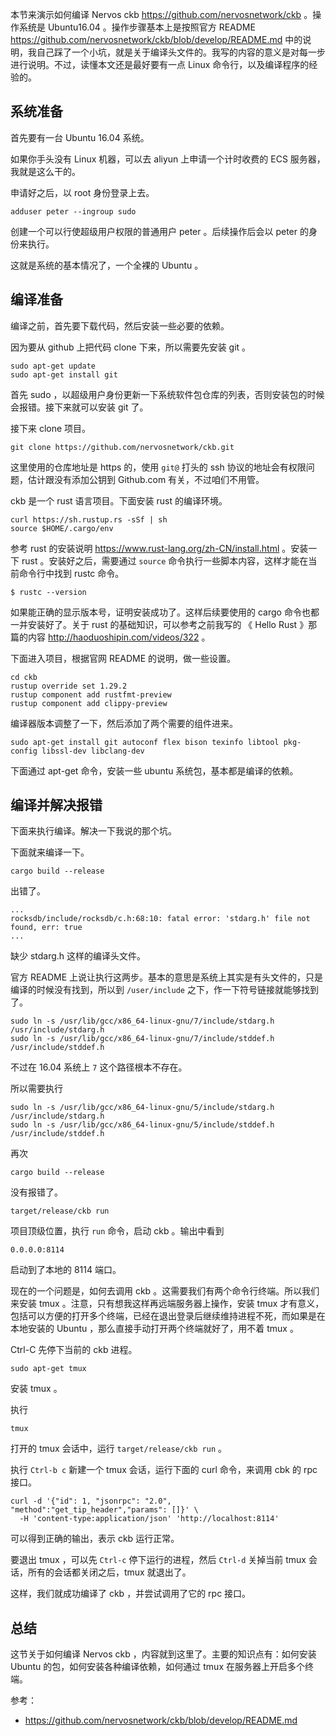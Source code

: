 本节来演示如何编译 Nervos ckb https://github.com/nervosnetwork/ckb 。操作系统是 Ubuntu16.04 。操作步骤基本上是按照官方 README  https://github.com/nervosnetwork/ckb/blob/develop/README.md 中的说明，我自己踩了一个小坑，就是关于编译头文件的。我写的内容的意义是对每一步进行说明。不过，读懂本文还是最好要有一点 Linux 命令行，以及编译程序的经验的。

## 系统准备

首先要有一台 Ubuntu 16.04 系统。

如果你手头没有 Linux 机器，可以去 aliyun 上申请一个计时收费的 ECS 服务器，我就是这么干的。

申请好之后，以 root 身份登录上去。

```
adduser peter --ingroup sudo
```

创建一个可以行使超级用户权限的普通用户 peter 。后续操作后会以 peter 的身份来执行。

这就是系统的基本情况了，一个全裸的 Ubuntu 。

## 编译准备

编译之前，首先要下载代码，然后安装一些必要的依赖。

因为要从 github 上把代码 clone 下来，所以需要先安装 git 。

```
sudo apt-get update
sudo apt-get install git
```

首先 sudo ，以超级用户身份更新一下系统软件包仓库的列表，否则安装包的时候会报错。接下来就可以安装 git 了。

接下来 clone 项目。

```
git clone https://github.com/nervosnetwork/ckb.git
```

这里使用的仓库地址是 https 的，使用 `git@` 打头的 ssh 协议的地址会有权限问题，估计跟没有添加公钥到 Github.com 有关，不过咱们不用管。

ckb 是一个 rust 语言项目。下面安装 rust 的编译环境。

```
curl https://sh.rustup.rs -sSf | sh
source $HOME/.cargo/env
```

参考 rust 的安装说明 https://www.rust-lang.org/zh-CN/install.html 。安装一下 rust 。安装好之后，需要通过 `source` 命令执行一些脚本内容，这样才能在当前命令行中找到 rustc 命令。

```
$ rustc --version
```

如果能正确的显示版本号，证明安装成功了。这样后续要使用的 cargo 命令也都一并安装好了。关于 rust 的基础知识，可以参考之前我写的 《 Hello Rust 》那篇的内容 http://haoduoshipin.com/videos/322 。

下面进入项目，根据官网 README 的说明，做一些设置。

```
cd ckb
rustup override set 1.29.2
rustup component add rustfmt-preview
rustup component add clippy-preview
```

编译器版本调整了一下，然后添加了两个需要的组件进来。

```
sudo apt-get install git autoconf flex bison texinfo libtool pkg-config libssl-dev libclang-dev
```

下面通过 apt-get 命令，安装一些 ubuntu 系统包，基本都是编译的依赖。

## 编译并解决报错

下面来执行编译。解决一下我说的那个坑。

下面就来编译一下。

```
cargo build --release
```

出错了。

```
...
rocksdb/include/rocksdb/c.h:68:10: fatal error: 'stdarg.h' file not found, err: true
...
```

缺少 stdarg.h 这样的编译头文件。


官方 README 上说让执行这两步。基本的意思是系统上其实是有头文件的，只是编译的时候没有找到，所以到 `/user/include` 之下，作一下符号链接就能够找到了。

```
sudo ln -s /usr/lib/gcc/x86_64-linux-gnu/7/include/stdarg.h /usr/include/stdarg.h
sudo ln -s /usr/lib/gcc/x86_64-linux-gnu/7/include/stddef.h /usr/include/stddef.h
```

不过在 16.04 系统上 `7` 这个路径根本不存在。

所以需要执行

```
sudo ln -s /usr/lib/gcc/x86_64-linux-gnu/5/include/stdarg.h /usr/include/stdarg.h
sudo ln -s /usr/lib/gcc/x86_64-linux-gnu/5/include/stddef.h /usr/include/stddef.h
```

再次

```
cargo build --release
```

没有报错了。


```
target/release/ckb run
```

项目顶级位置，执行 `run` 命令，启动 ckb 。输出中看到

```
0.0.0.0:8114
```

启动到了本地的 8114 端口。

现在的一个问题是，如何去调用 ckb 。这需要我们有两个命令行终端。所以我们来安装 tmux 。注意，只有想我这样再远端服务器上操作，安装 tmux 才有意义，包括可以方便的打开多个终端，已经在退出登录后继续维持进程不死，而如果是在本地安装的 Ubuntu ，那么直接手动打开两个终端就好了，用不着 tmux 。

Ctrl-C 先停下当前的 ckb 进程。

```
sudo apt-get tmux
```

安装 tmux 。

执行

```
tmux
```

打开的 tmux 会话中，运行 `target/release/ckb run` 。

执行 `Ctrl-b c` 新建一个 tmux 会话，运行下面的 curl 命令，来调用 cbk 的 rpc 接口。

```
curl -d '{"id": 1, "jsonrpc": "2.0", "method":"get_tip_header","params": []}' \
  -H 'content-type:application/json' 'http://localhost:8114'
```

可以得到正确的输出，表示 ckb 运行正常。

要退出 tmux ，可以先 `Ctrl-c` 停下运行的进程，然后 `Ctrl-d` 关掉当前 tmux 会话，所有的会话都关闭之后，tmux 就退出了。

这样，我们就成功编译了 ckb ，并尝试调用了它的 rpc 接口。

## 总结

这节关于如何编译 Nervos ckb ，内容就到这里了。主要的知识点有：如何安装 Ubuntu 的包，如何安装各种编译依赖，如何通过 tmux 在服务器上开启多个终端。

参考：

- https://github.com/nervosnetwork/ckb/blob/develop/README.md

